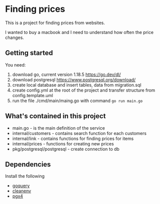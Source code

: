 # Finding prices

This is a project for finding prices from websites. 

I wanted to buy a macbook and I need to understand how often the price changes.

## Getting started

You need: 

1. download go, current version 1.18.5 https://go.dev/dl/
2. download postgresql https://www.postgresql.org/download/
3. create local database and insert tables, data from migration.sql
4. create config.yml at the root of the project and transfer structure from config.template.uml
5. run the file ./cmd/main/maing.go with command ```go run main.go```


## What's contained in this project

- main.go - is the main definition of the service
- internal/customers - contains search function for each customers
- internal/link - contains functions for finding prices for items
- internal/prices - functions for creating new prices
- pkg/postgresql/postgresql - create connection to db

## Dependencies

Install the following

- [goquery](https://github.com/PuerkitoBio/goquery)
- [cleanenv](https://github.com/ilyakaznacheev/cleanenv)
- [pgx4](https://github.com/jackc/pgx/v4)